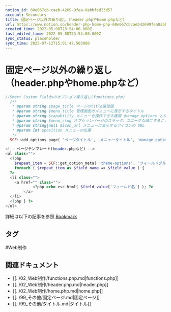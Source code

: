 ```yaml
---
notion_id: 60e067cb-caeb-4269-9fea-8abbfed23d57
account: Secondary
title: 固定ページ以外の繰り返し（header.phpやhome.phpなど）
url: https://www.notion.so/header-php-home-php-60e067cbcaeb42699fea8abbfed23d57
created_time: 2022-05-08T23:54:00.000Z
last_edited_time: 2022-05-08T23:54:00.000Z
sync_status: placeholder
sync_time: 2025-07-12T15:01:47.503080
---
```

# 固定ページ以外の繰り返し（header.phpやhome.phpなど）

```php
//Smart Custom Fieldsのオプション繰り返し(functions.php)
  /**
   * @param string $page_title ページのtitle属性値
   * @param string $menu_title 管理画面のメニューに表示するタイトル
   * @param string $capability メニューを操作できる権限（manage_options とか）
   * @param string $menu_slug オプションページのスラッグ。ユニークな値にすること。
   * @param string|null $icon_url メニューに表示するアイコンの URL
   * @param int $position メニューの位置
   */
  SCF::add_options_page( 'ページタイトル', 'メニュータイトル', 'manage_options', 'theme-options' );
```
```php
<!-- ページテンプレート(header.phpなど) -->
<ul class="">
  <?php
    $repeat_item = SCF::get_option_meta( 'theme-options', 'フィールドグループ名' );
    foreach ( $repeat_item as $field_name => $field_value ) {
  ?>
  <li class="">
    <a href="" class="">
			<?php echo esc_html( $field_value['フィールド名'] ); ?>
		</a>
  </li>
  <?php } ?>
</ul>
```
詳細は以下の記事を参照
[Bookmark](https://junpei-sugiyama.com/smart-custom-fields-common/)

## タグ

#Web制作 

## 関連ドキュメント

- [[../02_Web制作/functions.php.md|functions.php]]
- [[../02_Web制作/header.php.md|header.php]]
- [[../02_Web制作/home.php.md|home.php]]
- [[../99_その他/固定ページ.md|固定ページ]]
- [[../99_その他/タイトル.md|タイトル]]
